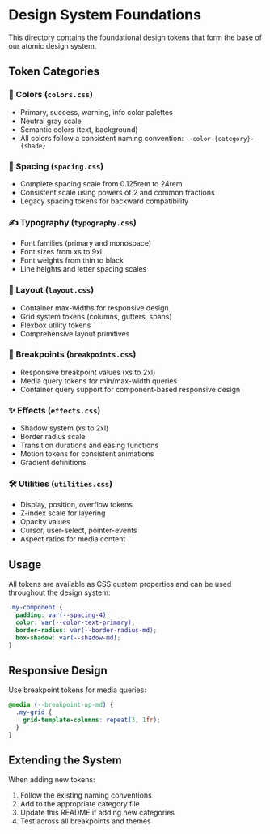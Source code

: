# Design System Foundations

This directory contains the foundational design tokens that form the base of our atomic design system.

## Token Categories

### 🎨 Colors (`colors.css`)
- Primary, success, warning, info color palettes
- Neutral gray scale
- Semantic colors (text, background)
- All colors follow a consistent naming convention: `--color-{category}-{shade}`

### 📏 Spacing (`spacing.css`)
- Complete spacing scale from 0.125rem to 24rem
- Consistent scale using powers of 2 and common fractions
- Legacy spacing tokens for backward compatibility

### ✍️ Typography (`typography.css`)
- Font families (primary and monospace)
- Font sizes from xs to 9xl
- Font weights from thin to black
- Line heights and letter spacing scales

### 📐 Layout (`layout.css`)
- Container max-widths for responsive design
- Grid system tokens (columns, gutters, spans)
- Flexbox utility tokens
- Comprehensive layout primitives

### 📱 Breakpoints (`breakpoints.css`)
- Responsive breakpoint values (xs to 2xl)
- Media query tokens for min/max-width queries
- Container query support for component-based responsive design

### ✨ Effects (`effects.css`)
- Shadow system (xs to 2xl)
- Border radius scale
- Transition durations and easing functions
- Motion tokens for consistent animations
- Gradient definitions

### 🛠️ Utilities (`utilities.css`)
- Display, position, overflow tokens
- Z-index scale for layering
- Opacity values
- Cursor, user-select, pointer-events
- Aspect ratios for media content

## Usage

All tokens are available as CSS custom properties and can be used throughout the design system:

```css
.my-component {
  padding: var(--spacing-4);
  color: var(--color-text-primary);
  border-radius: var(--border-radius-md);
  box-shadow: var(--shadow-md);
}
```

## Responsive Design

Use breakpoint tokens for media queries:

```css
@media (--breakpoint-up-md) {
  .my-grid {
    grid-template-columns: repeat(3, 1fr);
  }
}
```

## Extending the System

When adding new tokens:
1. Follow the existing naming conventions
2. Add to the appropriate category file
3. Update this README if adding new categories
4. Test across all breakpoints and themes